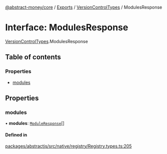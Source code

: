 [@abstract-money/core](../README.md) / [Exports](../modules.md) / [VersionControlTypes](../modules/VersionControlTypes.md) / ModulesResponse

# Interface: ModulesResponse

[VersionControlTypes](../modules/VersionControlTypes.md).ModulesResponse

## Table of contents

### Properties

- [modules](VersionControlTypes.ModulesResponse.md#modules)

## Properties

### modules

• **modules**: [`ModuleResponse`](VersionControlTypes.ModuleResponse.md)[]

#### Defined in

[packages/abstractjs/src/native/registry/Registry.types.ts:205](https://github.com/AbstractSDK/frontend/blob/07410073/packages/abstractjs/src/native/registry/Registry.types.ts#L205)
